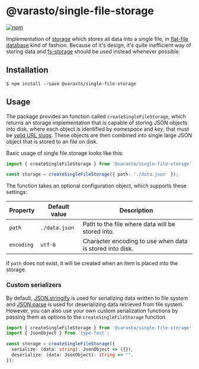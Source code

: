 # @varasto/single-file-storage

[![npm][npm-image]][npm-url]

Implementation of [storage] which stores all data into a single file, in
[flat-file database] kind of fashion. Because of it's design, it's quite
inefficient way of storing data and [fs-storage] should be used instead
whenever possible.

[npm-image]: https://img.shields.io/npm/v/@varasto/single-file-storage.svg
[npm-url]: https://npmjs.org/package/@varasto/single-file-storage
[storage]: https://www.npmjs.com/package/@varasto/storage
[flat-file database]: https://en.wikipedia.org/wiki/Flat-file_database
[fs-storage]: https://www.npmjs.com/package/@varasto/fs-storage

## Installation

```shell
$ npm install --save @varasto/single-file-storage
```

## Usage

The package provides an function called `createSingleFileStorage`, which
returns an storage implementation that is capable of storing JSON objects
into disk, where each object is identified by _namespace_ and _key_, that
must be [valid URL slugs]. These objects are then combined into single
large JSON object that is stored to an file on disk.

[valid url slugs]: https://ihateregex.io/expr/url-slug/

Basic usage of single file storage looks like this:

```TypeScript
import { createSingleFileStorage } from '@varasto/single-file-storage';

const storage = createSingleFileStorage({ path: './data.json' });
```

The function takes an optional configuration object, which supports these
settings:

| Property   | Default value | Description                                              |
| ---------- | ------------- | -------------------------------------------------------- |
| `path`     | `./data.json` | Path to the file where data will be stored into.         |
| `encoding` | `utf-8`       | Character encoding to use when data is stored into disk. |

If `path` does not exist, it will be created when an item is placed into the storage.

### Custom serializers

By default, [JSON.stringify] is used for serializing data written to file
system and [JSON.parse] is used for deserializing data retrieved from file
system. However, you can also use your own custom serialization functions
by passing them as options to the `createSingleFileStorage` function.

[json.stringify]: https://developer.mozilla.org/en-US/docs/Web/JavaScript/Reference/Global_Objects/JSON/stringify
[json.parse]: https://developer.mozilla.org/en-US/docs/Web/JavaScript/Reference/Global_Objects/JSON/parse

```TypeScript
import { createSingleFileStorage } from '@varasto/single-file-storage';
import { JsonObject } from 'type-fest';

const storage = createSingleFileStorage({
  serialize: (data: string): JsonObject => ({}),
  deserialize: (data: JsonObject): string => "",
});
```
